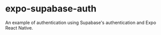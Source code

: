 # expo-supabase-auth
An example of authentication using Supabase's authentication and Expo React Native.
